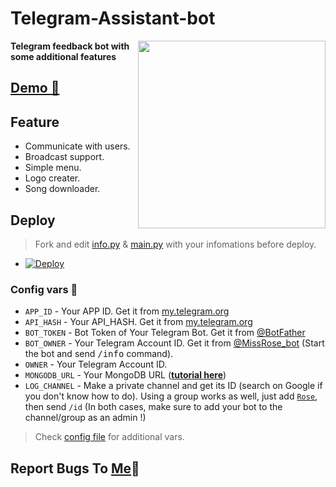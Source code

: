 # Telegram-Assistant-bot
<div align="right">


<img src="https://te.legra.ph/file/7c7492783613dc2bbb4bf.jpg" align="right" width="300" height="300"/>
</div>
 
<p><b>Telegram feedback bot with some additional features</b></p> 

## [Demo 💎](https://t.me/GOD_DRAGOOP_BOT)

## Feature
- Communicate with users.
- Broadcast support.
- Simple menu.
- Logo creater.
- Song downloader.

## Deploy
> Fork and edit [info.py](https://github.com/Dragobotz/Assistant/blob/main/info.py) & [main.py](https://github.com/Dragobotz/Assistant/blob/main/bot/main.py) with your infomations before deploy.

- [![Deploy](https://www.herokucdn.com/deploy/button.svg)](https://heroku.com/deploy?template=https://github.com/Dragobotz/Assistant)

### Config vars 📖
- `APP_ID` - Your APP ID. Get it from [my.telegram.org](my.telegram.org)
- `API_HASH` - Your API_HASH. Get it from [my.telegram.org](my.telegram.org)
- `BOT_TOKEN` - Bot Token of Your Telegram Bot. Get it from [@BotFather](https://t.me/BotFather)
- `BOT_OWNER` - Your Telegram Account ID. Get it from [@MissRose_bot](https://t.me/MissRose_bot) (Start the bot and send <samp>/info</samp> command).
- `OWNER` - Your Telegram Account ID.
- `MONGODB_URL` - Your MongoDB URL ([**tutorial here**](http://www.youtube.com/watch?v=YjHfBW8RxiU))
- `LOG_CHANNEL` - Make a private channel and get its ID (search on Google if you don't know how to do). Using a group works as well, just add [`Rose`](https://t.me/MissRose_bot?startgroup=startbot), then send `/id` (In both cases, make sure to add your bot to the channel/group as an admin !)
> Check [config file](https://github.com/Sithijatd/Telegram-feedback-bot/blob/main/info.py) for additional vars.

## Report Bugs To [Me](https://t.me/GOD_DRAGOOP_BOT)🌟

